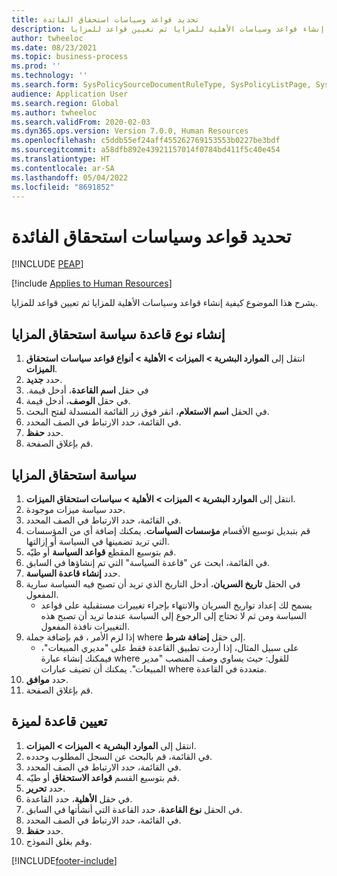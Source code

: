 ```yaml
---
title: تحديد قواعد وسياسات استحقاق الفائدة
description: تشرح هذه الموضوعات كيفية إنشاء قواعد وسياسات الأهلية للمزايا ثم تعيين قواعد للمزايا.
author: twheeloc
ms.date: 08/23/2021
ms.topic: business-process
ms.prod: ''
ms.technology: ''
ms.search.form: SysPolicySourceDocumentRuleType, SysPolicyListPage, SysPolicy, HcmBenefitEligibilityPolicy, HcmBenefit, BenefitWorkspace, HcmBenefitSummaryPart
audience: Application User
ms.search.region: Global
ms.author: twheeloc
ms.search.validFrom: 2020-02-03
ms.dyn365.ops.version: Version 7.0.0, Human Resources
ms.openlocfilehash: c5ddb55ef24aff455262769153553b0227be3bdf
ms.sourcegitcommit: a58dfb892e43921157014f0784bd411f5c40e454
ms.translationtype: HT
ms.contentlocale: ar-SA
ms.lasthandoff: 05/04/2022
ms.locfileid: "8691852"
---
```

# <a name="define-benefit-eligibility-rules-and-policies"></a>تحديد قواعد وسياسات استحقاق الفائدة


[!INCLUDE [PEAP](../includes/peap-1.md)]

[!include [Applies to Human Resources](../includes/applies-to-hr.md)]

يشرح هذا الموضوع كيفية إنشاء قواعد وسياسات الأهلية للمزايا ثم تعيين قواعد للمزايا.  

## <a name="create-benefit-eligibility-policy-rule-type"></a>إنشاء نوع قاعدة سياسة استحقاق المزايا‬

1. انتقل إلى **الموارد البشرية > الميزات > الأهلية > أنواع قواعد سياسات استحقاق الميزات**.
2. حدد **جديد**.
3. في حقل **‏‫اسم القاعدة**، أدخل قيمة.
4. في حقل **الوصف**، أدخل قيمة.
5. في الحقل  **اسم الاستعلام**، انقر فوق زر القائمة المنسدلة لفتح البحث.
6. في القائمة، حدد الارتباط في الصف المحدد.
7. حدد **حفظ**.
8. قم بإغلاق الصفحة.

## <a name="benefit-eligibility-policy"></a>سياسة استحقاق المزايا

1. انتقل إلى **الموارد البشرية > الميزات > الأهلية > سياسات استحقاق الميزات‬**.
2. حدد سياسة ميزات موجودة.
3. في القائمة، حدد الارتباط في الصف المحدد.
4. قم بتبديل توسيع الأقسام **مؤسسات السياسات‬‬**. يمكنك إضافة أي من المؤسسات التي تريد تضمينها في السياسة أو إزالتها.
5. قم بتوسيع المقطع **قواعد السياسة‬** أو طيّه.
6. في القائمة، ابحث عن "قاعدة السياسة" التي تم إنشاؤها في السابق.
7. حدد **إنشاء قاعدة السياسة**.
8. في الحقل **تاريخ السريان**، أدخل التاريخ الذي تريد أن تصبح فيه السياسة سارية المفعول.
    * يسمح لك إعداد تواريخ السريان والانتهاء بإجراء تغييرات مستقبلية على قواعد السياسة ومن ثم لا تحتاج إلى الرجوع إلى السياسة عندما تريد أن تصبح هذه التغييرات نافذة المفعول.  
9. إذا لزم الأمر ، قم بإضافة جملة where إلى حقل **إضافة شرط**.
    * على سبيل المثال، إذا أردت تطبيق القاعدة فقط على "مديري المبيعات"، فيمكنك إنشاء عبارة where للقول: حيث يساوي وصف المنصب "مدير المبيعات". يمكنك أن تضيف عبارات where متعددة في القاعدة.  
10. حدد **موافق**.
11. قم بإغلاق الصفحة.

## <a name="assign-rule-to-benefit"></a>تعيين قاعدة لميزة

1. انتقل إلى **الموارد البشرية > الميزات‬ > الميزات‬**.
2. في القائمة، قم بالبحث عن السجل المطلوب وحدده.
3. في القائمة، حدد الارتباط في الصف المحدد.
4. قم بتوسيع القسم **قواعد الاستحقاق** أو طيّه.
5. حدد **تحرير**.
6. في حقل **الأهلية**، حدد القاعدة.
7. في الحقل **نوع القاعدة**، حدد القاعدة التي أنشأتها في السابق.
9. في القائمة، حدد الارتباط في الصف المحدد.
10. حدد **حفظ**.
11. وقم بغلق النموذج.



[!INCLUDE[footer-include](../includes/footer-banner.md)]
